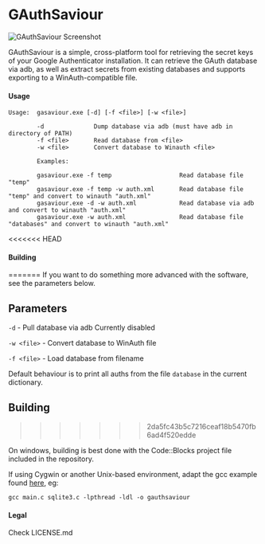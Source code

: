 # GAuthSaviour
![GAuthSaviour Screenshot](http://i.imgur.com/Cttb4gn.png)

GAuthSaviour is a simple, cross-platform tool for retrieving the secret keys of your Google Authenticator installation. It can retrieve the GAuth database via adb, as well as extract secrets from existing databases and supports exporting to a WinAuth-compatible file.

#### Usage

```
Usage:  gasaviour.exe [-d] [-f <file>] [-w <file>]

        -d              Dump database via adb (must have adb in directory of PATH)
        -f <file>       Read database from <file>
        -w <file>       Convert database to Winauth <file>
        
        Examples:
        
        gasaviour.exe -f temp                   Read database file "temp"
        gasaviour.exe -f temp -w auth.xml       Read database file "temp" and convert to winauth "auth.xml"
        gasaviour.exe -d -w auth.xml            Read database via adb and convert to winauth "auth.xml"
        gasaviour.exe -w auth.xml               Read database file "databases" and convert to winauth "auth.xml"
```


<<<<<<< HEAD
#### Building
=======
If you want to do something more advanced with the software, see the parameters below.

## Parameters

```-d``` - Pull database via adb Currently disabled

```-w <file>``` - Convert database to WinAuth file

```-f <file>``` - Load database from filename

Default behaviour is to print all auths from the file `database` in the current dictionary.

## Building
>>>>>>> 2da5fc43b5c7216ceaf18b5470fb6ad4f520edde

On windows, building is best done with the Code::Blocks project file included in the repository. 

If using Cygwin or another Unix-based environment, adapt the gcc example found [here](https://www.sqlite.org/howtocompile.html#compiling_the_command_line_interface), eg:

```gcc main.c sqlite3.c -lpthread -ldl -o gauthsaviour```

#### Legal

Check LICENSE.md